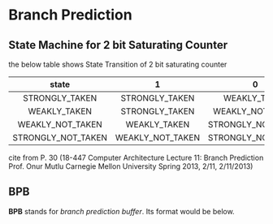 # Branch Prediction



## State Machine for 2 bit Saturating Counter

the below table shows State Transition of 2 bit saturating counter

|       state        |        1         |         0          |
| :----------------: | :--------------: | :----------------: |
|   STRONGLY_TAKEN   |  STRONGLY_TAKEN  |    WEAKLY_TAKEN    |
|    WEAKLY_TAKEN    |  STRONGLY_TAKEN  |  WEAKLY_NOT_TAKEN  |
|  WEAKLY_NOT_TAKEN  |   WEAKLY_TAKEN   | STRONGLY_NOT_TAKEN |
| STRONGLY_NOT_TAKEN | WEAKLY_NOT_TAKEN | STRONGLY_NOT_TAKEN |

cite from P. 30 (18-447 Computer Architecture Lecture 11: Branch Prediction Prof. Onur Mutlu Carnegie Mellon University Spring 2013, 2/11, 2/11/2013)

## BPB 

**BPB** stands for *branch prediction buffer*. Its format would be below.